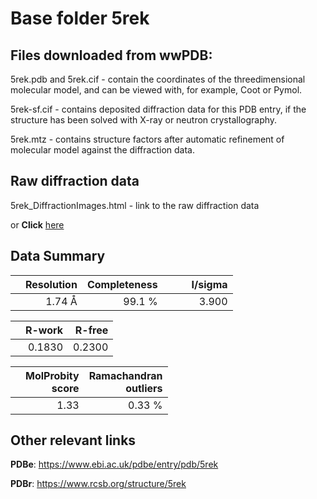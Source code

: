 # Base folder 5rek

## Files downloaded from wwPDB:

5rek.pdb and 5rek.cif - contain the coordinates of the threedimensional molecular model, and can be viewed with, for example, Coot or Pymol.

5rek-sf.cif - contains deposited diffraction data for this PDB entry, if the structure has been solved with X-ray or neutron crystallography.

5rek.mtz - contains structure factors after automatic refinement of molecular model against the diffraction data.

## Raw diffraction data

5rek_DiffractionImages.html - link to the raw diffraction data 

or **Click** [here](https://zenodo.org/record/3730929) 

## Data Summary
|   | Resolution | Completeness| I/sigma |
|---|-------------:|----------------:|--------------:|
|   |1.74 Å|99.1  %|<img width=50/>3.900|

|   | **R-work**| **R-free**   
|---|-------------:|----------------:|           
||0.1830|0.2300|

|   |**MolProbity<br>score**| **Ramachandran<br>outliers** 
|---|-------------:|----------------:|
||1.33|0.33 %|

## Other relevant links 
**PDBe**:  https://www.ebi.ac.uk/pdbe/entry/pdb/5rek
 
**PDBr**: https://www.rcsb.org/structure/5rek 

